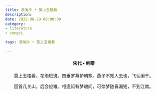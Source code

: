 ```yaml
---
title: 浪淘沙 • 莫上玉楼看
description:
date: 2022-06-29 00:00:00
category:
- literature
- songci

tags: 浪淘沙 • 莫上玉楼看

---
```


<div id="poem-author">
    宋代 • 韩疁
</div>
<div id="poem-body">
<p class="poem-paragraph">莫上玉楼看。花雨斑斑。四垂罗幕护朝寒。燕子不知人去也，飞认阑干。</p>
<p class="poem-paragraph">回首几关山。后会应难。相逢祗有梦魂间，可奈梦随春漏短，不到江南。</p>

</div>

<style>

#poem-author {
    width: 100%;
    text-align: center;
    margin: 20px 0;
    font-weight: bold;
}
#poem-body {
    width: 100%;
    text-align: center;
}
.poem-paragraph {
    font-family: "仿宋"
}

</style>
